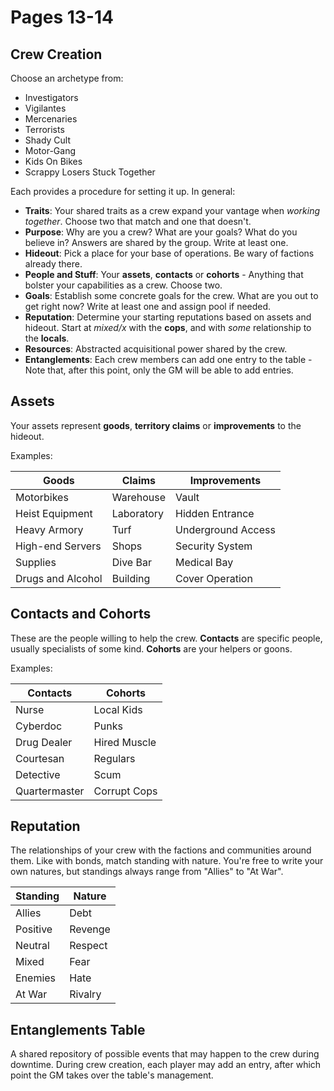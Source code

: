 # Pages 13-14

## Crew Creation

Choose an archetype from:

- Investigators
- Vigilantes
- Mercenaries
- Terrorists
- Shady Cult
- Motor-Gang
- Kids On Bikes
- Scrappy Losers Stuck Together

Each provides a procedure for setting it up. In general:

- **Traits**: Your shared traits as a crew expand your vantage when _working together_. Choose two that match and one that doesn't.
- **Purpose**: Why are you a crew? What are your goals? What do you believe in? Answers are shared by the group. Write at least one.
- **Hideout**: Pick a place for your base of operations. Be wary of factions already there.
- **People and Stuff**: Your **assets**, **contacts** or **cohorts** - Anything that bolster your capabilities as a crew. Choose two.
- **Goals**: Establish some concrete goals for the crew. What are you out to get right now? Write at least one and assign pool if needed.
- **Reputation**: Determine your starting reputations based on assets and hideout. Start at _mixed/x_ with the **cops**, and with _some_ relationship to the **locals**.
- **Resources**: Abstracted acquisitional power shared by the crew.
- **Entanglements**: Each crew members can add one entry to the table - Note that, after this point, only the GM will be able to add entries.

## Assets

Your assets represent **goods**, **territory claims** or **improvements** to the hideout.

Examples:

| Goods             | Claims     | Improvements       |
| ----------------- | ---------- | ------------------ |
| Motorbikes        | Warehouse  | Vault              |
| Heist Equipment   | Laboratory | Hidden Entrance    |
| Heavy Armory      | Turf       | Underground Access |
| High-end Servers  | Shops      | Security System    |
| Supplies          | Dive Bar   | Medical Bay        |
| Drugs and Alcohol | Building   | Cover Operation    |

## Contacts and Cohorts

These are the people willing to help the crew. **Contacts** are specific people, usually specialists of some kind. **Cohorts** are your helpers or goons.

Examples:

| Contacts      | Cohorts      |
| ------------- | ------------ |
| Nurse         | Local Kids   |
| Cyberdoc      | Punks        |
| Drug Dealer   | Hired Muscle |
| Courtesan     | Regulars     |
| Detective     | Scum         |
| Quartermaster | Corrupt Cops |

## Reputation

The relationships of your crew with the factions and communities around them. Like with bonds, match standing with nature. You're free to write your own natures, but standings always range from "Allies" to "At War".

| Standing | Nature  |
| -------- | ------- |
| Allies   | Debt    |
| Positive | Revenge |
| Neutral  | Respect |
| Mixed    | Fear    |
| Enemies  | Hate    |
| At War   | Rivalry |

## Entanglements Table

A shared repository of possible events that may happen to the crew during downtime. During crew creation, each player may add an entry, after which point the GM takes over the table's management.
